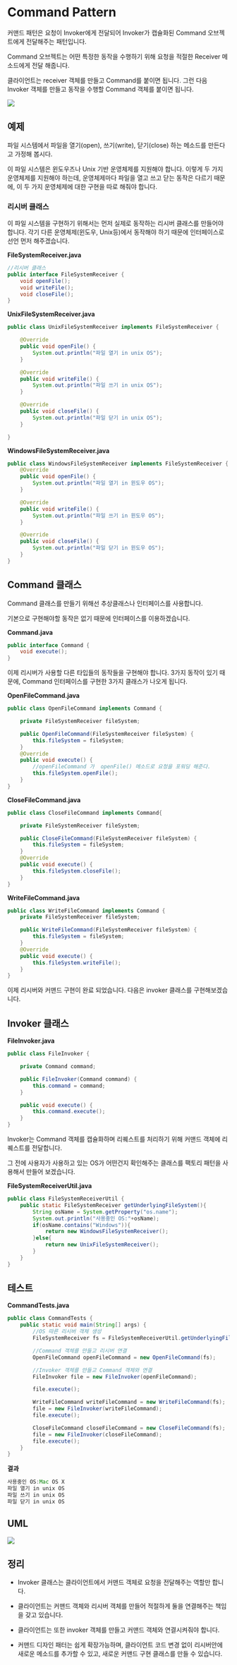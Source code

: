 # Command Pattern

커맨드 패턴은 요청이 Invoker에게 전달되어 Invoker가 캡슐화된 Command 오브젝트에게 전달해주는 패턴입니다.

Command 오브젝트는 어떤 특정한 동작을 수행하기 위해 요청을 적절한 Receiver 메소드에게 전달 해줍니다.

클라이언트는 receiver 객체를 만들고 Command를 붙이면 됩니다. 그런 다음 Invoker 객체를 만들고 동작을 수행할 Command 객체를 붙이면 됩니다.



![](https://upload.wikimedia.org/wikipedia/commons/8/8e/Command_Design_Pattern_Class_Diagram.png)



## 예제

파일 시스템에서 파일을 열기(open), 쓰기(write), 닫기(close) 하는 메소드를 만든다고 가정해 봅시다.

이 파일 시스템은 윈도우즈나 Unix 기반 운영체제를 지원해야 합니다. 이렇게 두 가지 운영체제를 지원해야 하는데, 운영체제마다 파일을 열고 쓰고 닫는 동작은 다르기 때문에, 이 두 가지 운영체제에 대한 구현을 따로 해줘야 합니다.

### 리시버 클래스

이 파일 시스템을 구현하기 위해서는 먼저 실제로 동작하는 리시버 클래스를 만들어야 합니다.
각기 다른 운영체제(윈도우, Unix등)에서 동작해야 하기 때문에 인터페이스로 선언 먼저 해주겠습니다.

**FileSystemReceiver.java**

```java
//리시버 클래스
public interface FileSystemReceiver {
    void openFile();
    void writeFile();
    void closeFile();
}
```

**UnixFileSystemReceiver.java**

```java
public class UnixFileSystemReceiver implements FileSystemReceiver {

    @Override
    public void openFile() {
        System.out.println("파일 열기 in unix OS");
    }

    @Override
    public void writeFile() {
        System.out.println("파일 쓰기 in unix OS");
    }

    @Override
    public void closeFile() {
        System.out.println("파일 닫기 in unix OS");
    }

}
```

**WindowsFileSystemReceiver.java**

```java
public class WindowsFileSystemReceiver implements FileSystemReceiver {
    @Override
    public void openFile() {
        System.out.println("파일 열기 in 윈도우 OS");
    }

    @Override
    public void writeFile() {
        System.out.println("파일 쓰기 in 윈도우 OS");
    }

    @Override
    public void closeFile() {
        System.out.println("파일 닫기 in 윈도우 OS");
    }
}
```



## Command 클래스

Command 클래스를 만들기 위해선 추상클래스나 인터페이스를 사용합니다.

기본으로 구현해야할 동작은 없기 때문에 인터페이스를 이용하겠습니다.

**Command.java**

```java
public interface Command {
    void execute();
}
```

이제 리시버가 사용할 다른 타입들의 동작들을 구현해야 합니다. 3가지 동작이 있기 때문에, Command 인터페이스를 구현한 3가지 클래스가 나오게 됩니다.

**OpenFileCommand.java**

```java
public class OpenFileCommand implements Command {

    private FileSystemReceiver fileSystem;

    public OpenFileCommand(FileSystemReceiver fileSystem) {
        this.fileSystem = fileSystem;
    }
    @Override
    public void execute() {
        //openFileCommand 가  openFile() 메소드로 요청을 포워딩 해준다.
        this.fileSystem.openFile();
    }
}
```

**CloseFileCommand.java**

```java
public class CloseFileCommand implements Command{

    private FileSystemReceiver fileSystem;

    public CloseFileCommand(FileSystemReceiver fileSystem) {
        this.fileSystem = fileSystem;
    }
    @Override
    public void execute() {
        this.fileSystem.closeFile();
    }
}
```

**WriteFileCommand.java**

```java
public class WriteFileCommand implements Command {
    private FileSystemReceiver fileSystem;

    public WriteFileCommand(FileSystemReceiver fileSystem) {
        this.fileSystem = fileSystem;
    }
    @Override
    public void execute() {
        this.fileSystem.writeFile();
    }
}
```

이제 리시버와 커맨드 구현이 완료 되었습니다. 다음은 invoker 클래스를 구현해보겠습니다.



## Invoker 클래스

**FileInvoker.java**

```java
public class FileInvoker {

    private Command command;

    public FileInvoker(Command command) {
        this.command = command;
    }

    public void execute() {
        this.command.execute();
    }
}
```

Invoker는 Command 객체를 캡슐화하며 리퀘스트를 처리하기 위해 커맨드 객체에 리퀘스트를 전달합니다.

그 전에 사용자가 사용하고 있는 OS가 어떤건지 확인해주는 클래스를 팩토리 패턴을 사용해서 만들어 보겠습니다.

**FileSystemReceiverUtil.java**

```java
public class FileSystemReceiverUtil {
    public static FileSystemReceiver getUnderlyingFileSystem(){
        String osName = System.getProperty("os.name");
        System.out.println("사용중인 OS:"+osName);
        if(osName.contains("Windows")){
            return new WindowsFileSystemReceiver();
        }else{
            return new UnixFileSystemReceiver();
        }
    }
}
```



## 테스트

**CommandTests.java**

```java
public class CommandTests {
    public static void main(String[] args) {
        //OS 따른 리시버 객체 생성
        FileSystemReceiver fs = FileSystemReceiverUtil.getUnderlyingFileSystem();

        //Command 객체를 만들고 리시버 연결
        OpenFileCommand openFileCommand = new OpenFileCommand(fs);

        //Invoker 객체를 만들고 Command 객체와 연결
        FileInvoker file = new FileInvoker(openFileCommand);

        file.execute();

        WriteFileCommand writeFileCommand = new WriteFileCommand(fs);
        file = new FileInvoker(writeFileCommand);
        file.execute();

        CloseFileCommand closeFileCommand = new CloseFileCommand(fs);
        file = new FileInvoker(closeFileCommand);
        file.execute();
    }
}
```



**결과**

```java
사용중인 OS:Mac OS X
파일 열기 in unix OS
파일 쓰기 in unix OS
파일 닫기 in unix OS
```



## UML

 ![](https://github.com/DaeAkin/java-design-pattern/blob/master/docs/CommandPatternUML.png?raw=true)



## 정리

- Invoker 클래스는 클라이언트에서 커맨드 객체로 요청을 전달해주는 역할만 합니다.

- 클라이언트는 커맨드 객체와 리시버 객체를 만들어 적절하게 둘을 연결해주는 책임을 갖고 있습니다.

- 클라이언트는 또한 invoker 객체를 만들고 커맨드 객체와 연결시켜줘야 합니다.

- 커맨드 디자인 패터는 쉽게 확장가능하며, 클라이언트 코드 변경 없이 리시버안에 새로운 메소드를 추가할 수 있고, 새로운 커맨드 구현 클래스를 만들 수 있습니다.

  